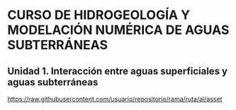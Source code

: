 # CURSO DE HIDROGEOLOGÍA Y MODELACIÓN NUMÉRICA DE AGUAS SUBTERRÁNEAS

## Unidad 1. Interacción entre aguas superficiales y aguas subterráneas

https://raw.githubusercontent.com/usuario/repositorio/rama/ruta/al/asset
